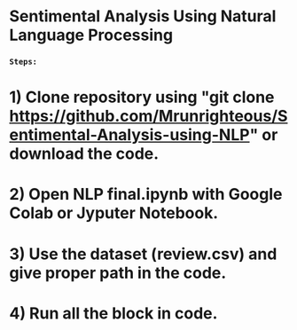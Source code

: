 # Sentimental Analysis Using Natural Language Processing 

### `Steps:`
# 1) Clone repository using "git clone https://github.com/Mrunrighteous/Sentimental-Analysis-using-NLP" or download the code. <br />
# 2) Open NLP final.ipynb with Google Colab or Jyputer Notebook. <br />
# 3) Use the dataset (review.csv) and give proper path in the code. <br />
# 4) Run all the block in code. <br />
